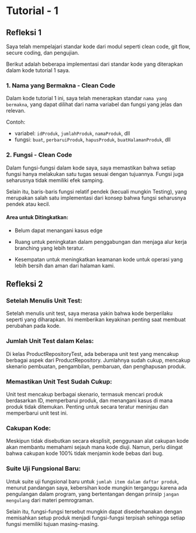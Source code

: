 # Tutorial - 1
## Refleksi 1
Saya telah mempelajari standar kode dari modul seperti clean code, git flow, secure coding, dan pengujian.

Berikut adalah beberapa implementasi dari standar kode yang diterapkan dalam kode tutorial 1 saya.

### 1. Nama yang Bermakna - Clean Code
Dalam kode tutorial 1 ini, saya telah menerapkan standar `nama yang bermakna`, yang dapat dilihat dari
nama variabel dan fungsi yang jelas dan relevan.

Contoh:

- variabel: `idProduk`, `jumlahProduk`, `namaProduk`, dll
- fungsi: `buat`, `perbaruiProduk`, `hapusProduk`, `buatHalamanProduk`, dll

### 2. Fungsi - Clean Code
Dalam fungsi-fungsi dalam kode saya, saya memastikan bahwa setiap fungsi hanya melakukan satu tugas sesuai dengan tujuannya. Fungsi juga seharusnya tidak memiliki efek samping.

Selain itu, baris-baris fungsi relatif pendek (kecuali mungkin Testing), yang merupakan salah satu implementasi dari konsep bahwa fungsi seharusnya pendek atau kecil.


#### Area untuk Ditingkatkan:
- Belum dapat menangani kasus edge


- Ruang untuk peningkatan dalam penggabungan dan menjaga alur kerja branching yang lebih teratur.


- Kesempatan untuk meningkatkan keamanan kode untuk operasi yang lebih bersih dan aman dari halaman kami.


## Refleksi 2

### Setelah Menulis Unit Test:
Setelah menulis unit test, saya merasa yakin bahwa kode berperilaku seperti yang diharapkan. Ini memberikan keyakinan penting saat membuat perubahan pada kode.

### Jumlah Unit Test dalam Kelas:
Di kelas ProductRepositoryTest, ada beberapa unit test yang mencakup berbagai aspek dari ProductRepository. Jumlahnya sudah cukup, mencakup skenario pembuatan, pengambilan, pembaruan, dan penghapusan produk.

### Memastikan Unit Test Sudah Cukup:
Unit test mencakup berbagai skenario, termasuk mencari produk berdasarkan ID, memperbarui produk, dan menangani kasus di mana produk tidak ditemukan. Penting untuk secara teratur meninjau dan memperbarui unit test ini.

### Cakupan Kode:
Meskipun tidak disebutkan secara eksplisit, penggunaan alat cakupan kode akan membantu memahami sejauh mana kode diuji. Namun, perlu diingat bahwa cakupan kode 100% tidak menjamin kode bebas dari bug.

### Suite Uji Fungsional Baru:
Untuk suite uji fungsional baru untuk `jumlah item dalam daftar produk`, menurut pandangan saya, kebersihan kode mungkin terganggu karena ada pengulangan dalam program, yang bertentangan dengan prinsip `jangan mengulang` dari materi pemrograman.

Selain itu, fungsi-fungsi tersebut mungkin dapat disederhanakan dengan memisahkan setup produk menjadi fungsi-fungsi terpisah sehingga setiap fungsi memiliki tujuan masing-masing.
